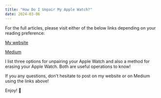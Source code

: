 ```yaml
---
title: "How Do I Unpair My Apple Watch?"
date: 2024-03-06
---
```

For the full articles, please visit either of the below links depending on your reading preference:

[My website](https://mharwood.uk/how-do-i-unpair-my-apple-watch/)

[Medium](https://it-delinquent.medium.com/how-do-i-unpair-my-apple-watch-939b26d06084)

I list three options for unpairing your Apple Watch and also a method for erasing your Apple Watch. Both are useful operations to know!

If you any questions, don't hesitate to post on my website or on Medium using the links above!

Enjoy! 🎉

